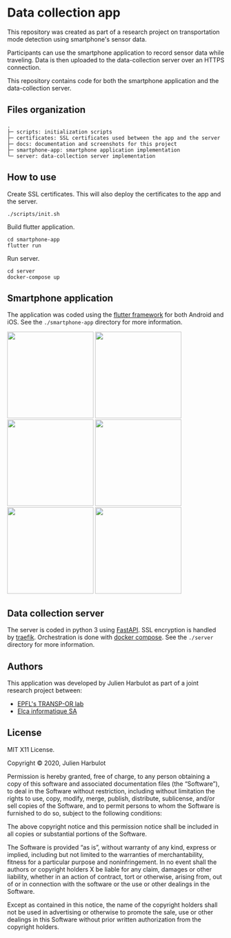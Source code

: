 # Data collection app

This repository was created as part of a research project on transportation mode detection using smartphone's sensor data.

Participants can use the smartphone application to record sensor data while traveling. Data is then uploaded to the data-collection server over an HTTPS connection.

This repository contains code for both the smartphone application and the data-collection server. 



## Files organization

```
.
├─ scripts: initialization scripts
├─ certificates: SSL certificates used between the app and the server
├─ docs: documentation and screenshots for this project
├─ smartphone-app: smartphone application implementation
└─ server: data-collection server implementation
```



## How to use

Create SSL certificates. This will also deploy the certificates to the app and the server.

```
./scripts/init.sh
```

Build flutter application.

```
cd smartphone-app
flutter run
```

Run server.

```
cd server
docker-compose up
```



## Smartphone application

The application was coded using the [flutter framework](https://flutter.dev/) for both Android and iOS. See the `./smartphone-app` directory for more information.

<img src="https://raw.githubusercontent.com/julien-h/tmd-data-collection-app/master/docs/images/00-consent.png" width=200> <img src="https://raw.githubusercontent.com/julien-h/tmd-data-collection-app/master/docs/images/01-mode.png" width=200> <img src="https://raw.githubusercontent.com/julien-h/tmd-data-collection-app/master/docs/images/02-trip.png" width=200> <img src="https://raw.githubusercontent.com/julien-h/tmd-data-collection-app/master/docs/images/03-confirmation.png" width=200> <img src="https://raw.githubusercontent.com/julien-h/tmd-data-collection-app/master/docs/images/04-settings.png" width=200> <img src="https://raw.githubusercontent.com/julien-h/tmd-data-collection-app/master/docs/images/05-explorer.png" width=200>



## Data collection server

The server is coded in python 3 using [FastAPI](https://fastapi.tiangolo.com/). SSL encryption is handled by [traefik](https://containo.us/traefik/). Orchestration is done with [docker compose](https://docs.docker.com/compose/). See the `./server` directory for more information.



## Authors

This application was developed by Julien Harbulot as part of a joint research project between:

- [EPFL's TRANSP-OR lab](https://www.epfl.ch/labs/transp-or/)
- [Elca informatique SA](https://www.elca.ch/en)



## License

MIT X11 License.

Copyright © 2020, Julien Harbulot

Permission is hereby granted, free of charge, to any person obtaining a copy of this software and associated documentation files (the “Software”), to deal in the Software without restriction, including without limitation the rights to use, copy, modify, merge, publish, distribute, sublicense, and/or sell copies of the Software, and to permit persons to whom the Software is furnished to do so, subject to the following conditions:

The above copyright notice and this permission notice shall be included in all copies or substantial portions of the Software.

The Software is provided “as is”, without warranty of any kind, express or implied, including but not limited to the warranties of merchantability, fitness for a particular purpose and noninfringement. In no event shall the authors or copyright holders X be liable for any claim, damages or other liability, whether in an action of contract, tort or otherwise, arising from, out of or in connection with the software or the use or other dealings in the Software.

Except as contained in this notice, the name of the copyright holders shall not be used in advertising or otherwise to promote the sale, use or other dealings in this Software without prior written authorization from the copyright holders.

